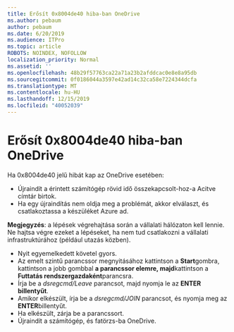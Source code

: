 ```yaml
---
title: Erősít 0x8004de40 hiba-ban OneDrive
ms.author: pebaum
author: pebaum
ms.date: 6/20/2019
ms.audience: ITPro
ms.topic: article
ROBOTS: NOINDEX, NOFOLLOW
localization_priority: Normal
ms.assetid: ''
ms.openlocfilehash: 48b29f57763ca22a71a23b2afddcac0e8e8a95db
ms.sourcegitcommit: 0f0186044a3597e42ad14c32ca58e7224344dcfa
ms.translationtype: MT
ms.contentlocale: hu-HU
ms.lasthandoff: 12/15/2019
ms.locfileid: "40052039"
---
```

# <a name="fix-0x8004de40-error-in-onedrive"></a>Erősít 0x8004de40 hiba-ban OneDrive

Ha 0x8004de40 jelű hibát kap az OneDrive esetében:

- Újraindít a érintett számítógép rövid idő összekapcsolt-hoz-a Acitve címtár birtok.
- Ha egy újraindítás nem oldja meg a problémát, akkor elválaszt, és csatlakoztassa a készüléket Azure ad. 

**Megjegyzés**: a lépések végrehajtása során a vállalati hálózaton kell lennie. Ne hajtsa végre ezeket a lépéseket, ha nem tud csatlakozni a vállalati infrastruktúrához (például utazás közben). 

- Nyit egyemelkedett követel gyors. 
- Az emelt szintű parancssor megnyitásához kattintson a **Start**gombra, kattintson a jobb gombbal **a parancssor elemre, majd**kattintson a **Futtatás rendszergazdaként**parancsra.
- Írja be a *dsregcmd/Leave* parancsot, majd nyomja le az **ENTER billentyűt**.
- Amikor elkészült, írja be a *dsregcmd/JOIN* parancsot, és nyomja meg az **ENTER**billentyűt.
- Ha elkészült, zárja be a parancssort.
- Újraindít a számítógép, és fatörzs-ba OneDrive.